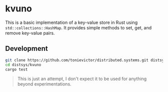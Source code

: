 # kvuno
This is a basic implementation of a key-value store in Rust using `std::collections::HashMap`. It provides simple methods to set, get, and remove key-value pairs.

## Development
```bash
git clone https://github.com/tonievictor/distributed.systems.git distsys
cd distsys/kvuno
cargo test
```
> This is just an attempt, I don't expect it to be used for anything beyond experimentations.
